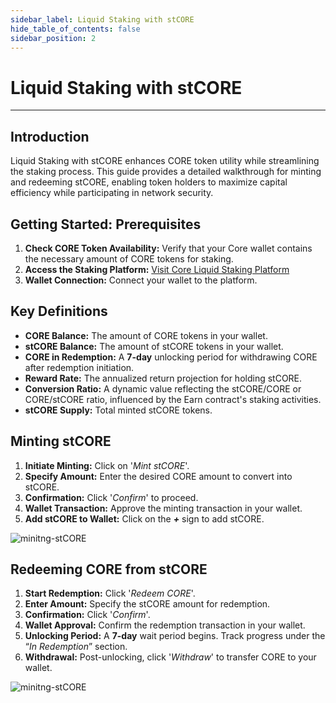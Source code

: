 ```yaml
---
sidebar_label: Liquid Staking with stCORE
hide_table_of_contents: false
sidebar_position: 2
---
```


# Liquid Staking with stCORE
---

## Introduction
Liquid Staking with stCORE enhances CORE token utility while streamlining the staking process. This guide provides a detailed walkthrough for minting and redeeming stCORE, enabling token holders to maximize capital efficiency while participating in network security.

## Getting Started: Prerequisites

1. **Check CORE Token Availability:** Verify that your Core wallet contains the necessary amount of CORE tokens for staking.
2. **Access the Staking Platform:** [Visit Core Liquid Staking Platform](https://stake.coredao.org/liquid-staking/stcore)
3. **Wallet Connection:** Connect your wallet to the platform.

## Key Definitions

* **CORE Balance:** The amount of CORE tokens in your wallet.
* **stCORE Balance:** The amount of stCORE tokens in your wallet.
* **CORE in Redemption:** A **7-day** unlocking period for withdrawing CORE after redemption initiation.
* **Reward Rate:** The annualized return projection for holding stCORE.
* **Conversion Ratio:** A dynamic value reflecting the stCORE/CORE or CORE/stCORE ratio, influenced by the Earn contract's staking activities.
* **stCORE Supply:** Total minted stCORE tokens.

## Minting stCORE

1. **Initiate Minting:** Click on '_Mint stCORE_'.
2. **Specify Amount:** Enter the desired CORE amount to convert into stCORE.
3. **Confirmation:** Click '_Confirm_' to proceed.
4. **Wallet Transaction:** Approve the minting transaction in your wallet.
5. **Add stCORE to Wallet:** Click on the **_+_** sign to add stCORE.
 
![minitng-stCORE](../../../../static/img/stCore/mint-stcore.png)

## Redeeming CORE from stCORE

1. **Start Redemption:** Click '_Redeem CORE_'.
2. **Enter Amount:** Specify the stCORE amount for redemption.
3. **Confirmation:** Click '_Confirm_'.
4. **Wallet Approval:** Confirm the redemption transaction in your wallet.
5. **Unlocking Period:** A **7-day** wait period begins. Track progress under the “_In Redemption_” section.
6. **Withdrawal:** Post-unlocking, click '_Withdraw_' to transfer CORE to your wallet.

 
![minitng-stCORE](../../../../static/img/stCore/redeem-stcore.png)
